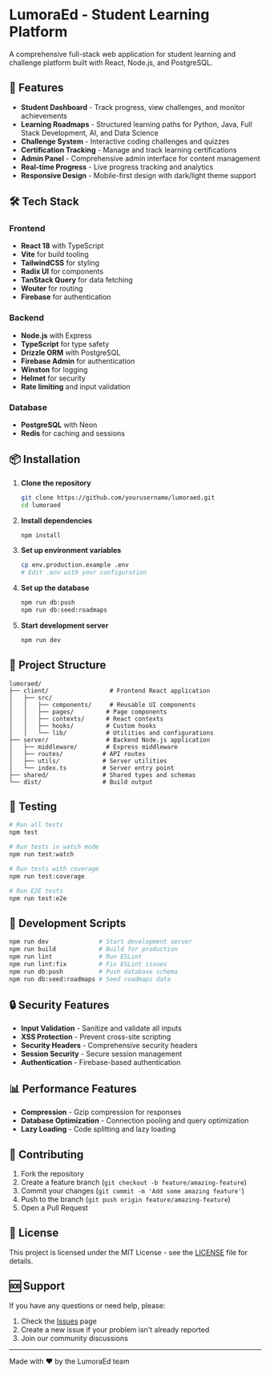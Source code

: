 # LumoraEd - Student Learning Platform

A comprehensive full-stack web application for student learning and challenge platform built with React, Node.js, and PostgreSQL.

## 🚀 Features

- **Student Dashboard** - Track progress, view challenges, and monitor achievements
- **Learning Roadmaps** - Structured learning paths for Python, Java, Full Stack Development, AI, and Data Science
- **Challenge System** - Interactive coding challenges and quizzes
- **Certification Tracking** - Manage and track learning certifications
- **Admin Panel** - Comprehensive admin interface for content management
- **Real-time Progress** - Live progress tracking and analytics
- **Responsive Design** - Mobile-first design with dark/light theme support

## 🛠️ Tech Stack

### Frontend
- **React 18** with TypeScript
- **Vite** for build tooling
- **TailwindCSS** for styling
- **Radix UI** for components
- **TanStack Query** for data fetching
- **Wouter** for routing
- **Firebase** for authentication

### Backend
- **Node.js** with Express
- **TypeScript** for type safety
- **Drizzle ORM** with PostgreSQL
- **Firebase Admin** for authentication
- **Winston** for logging
- **Helmet** for security
- **Rate limiting** and input validation

### Database
- **PostgreSQL** with Neon
- **Redis** for caching and sessions

## 📦 Installation

1. **Clone the repository**
   ```bash
   git clone https://github.com/yourusername/lumoraed.git
   cd lumoraed
   ```

2. **Install dependencies**
   ```bash
   npm install
   ```

3. **Set up environment variables**
   ```bash
   cp env.production.example .env
   # Edit .env with your configuration
   ```

4. **Set up the database**
   ```bash
   npm run db:push
   npm run db:seed:roadmaps
   ```

5. **Start development server**
   ```bash
   npm run dev
   ```

## 📁 Project Structure

```
lumoraed/
├── client/                 # Frontend React application
│   ├── src/
│   │   ├── components/     # Reusable UI components
│   │   ├── pages/         # Page components
│   │   ├── contexts/      # React contexts
│   │   ├── hooks/         # Custom hooks
│   │   └── lib/           # Utilities and configurations
├── server/                # Backend Node.js application
│   ├── middleware/        # Express middleware
│   ├── routes/           # API routes
│   ├── utils/            # Server utilities
│   └── index.ts          # Server entry point
├── shared/               # Shared types and schemas
└── dist/                 # Build output
```

## 🧪 Testing

```bash
# Run all tests
npm test

# Run tests in watch mode
npm run test:watch

# Run tests with coverage
npm run test:coverage

# Run E2E tests
npm run test:e2e
```

## 🔧 Development Scripts

```bash
npm run dev              # Start development server
npm run build            # Build for production
npm run lint             # Run ESLint
npm run lint:fix         # Fix ESLint issues
npm run db:push          # Push database schema
npm run db:seed:roadmaps # Seed roadmaps data
```

## 🔒 Security Features

- **Input Validation** - Sanitize and validate all inputs
- **XSS Protection** - Prevent cross-site scripting
- **Security Headers** - Comprehensive security headers
- **Session Security** - Secure session management
- **Authentication** - Firebase-based authentication

## 📊 Performance Features

- **Compression** - Gzip compression for responses
- **Database Optimization** - Connection pooling and query optimization
- **Lazy Loading** - Code splitting and lazy loading

## 🤝 Contributing

1. Fork the repository
2. Create a feature branch (`git checkout -b feature/amazing-feature`)
3. Commit your changes (`git commit -m 'Add some amazing feature'`)
4. Push to the branch (`git push origin feature/amazing-feature`)
5. Open a Pull Request

## 📄 License

This project is licensed under the MIT License - see the [LICENSE](LICENSE) file for details.

## 🆘 Support

If you have any questions or need help, please:

1. Check the [Issues](https://github.com/yourusername/lumoraed/issues) page
2. Create a new issue if your problem isn't already reported
3. Join our community discussions

---

Made with ❤️ by the LumoraEd team